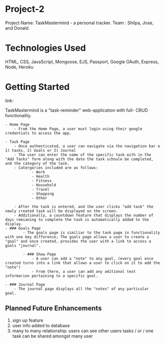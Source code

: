 # Project-2 
Project Name: TaskMastermind - a personal tracker.
Team : Shilpa, Jose, and Donald. 

# Technologies Used
HTML, CSS, JavaScript, Mongoose, EJS, Passport, Google OAuth, Express, Node, Heroku

# Getting Started 

link: 

TaskMastermind is a "task-reminder" web-application with full- CRUD functionality. 

    - Home Page 
        - From the Home Page, a user must login using their google credentials to access the app. 

    - Task Page 
        - Once authenticated, a user can navigate via the navigation bar o 1) tasks, 2) Goals or 3) Journal
        - The user can enter the name of the specific task with in the "Add Tasks" form along with the date the task schoule be completed, and the category of the task. 
        - Catergories included are as follows: 
                - Work   
                - Health
                - Fitness
                - Household
                - Travel
                - Shopping
                - Other

        - After the task is entered, and the user clicks "add task" the newly created task will be displayed on the screen. 
        - Additionally, a countdown feature that displays the number of days remianing to complete the task is automatically added to the display. 
    - ### Goals Page 
            - The goals page is similiar to the task page in functionality with one key difference; The goals page allows a user to create a "goal" and once created, provides the user with a link to access a goals "journal". 

            - ### Show Page 
                - A user can add a "note" to any goal, (every goal once created turns into a link that allows a user to click on it to add the "note")
                - From there, a user can add any aditional text informarion pertaining to a specific goal. 
    
    - ### Journal Page
        - The journal page displays all the "notes" of any particular goal. 



## Planned Future Enhancements  
1) sign up feature 
2) user info added to database
3) many to many relationship: users can see other users tasks / or / one task can be shared amongst many user 
